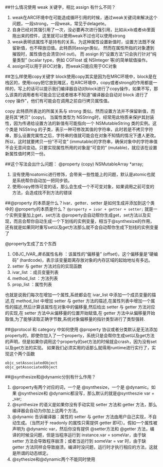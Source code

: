 ##什么情况使用 weak 关键字，相比 assign 有什么不同？
1. weak在ARC环境中在可能造成循环引用的时候，通过weak关键词来解决这个问题，一段strong，一段weak，常见于delagete。
2. 自身已经对其强引用了一次，没必要再次进行强引用，比如从xib或者sb里面拖出来的控件，这里就可以使用weak不过也可以使用strong
3. weak表明该属性不是持有的关系，为这种属性设置新值时，设置方法既不保留新值，也不释放旧值。此特质同assign类似， 然而在属性所指的对象遭到摧毁时，属性值也会清空(nil out)。 而 assign 的“设置方法”只会执行针对“纯量类型” (scalar type，例如 CGFloat 或 NSlnteger 等)的简单赋值操作。
4. assign可以用于非OC对象，而weak只能应用于OC对象


##怎么样使用copy关键字
block使用copy其实是因为在MRC环境中，block是在栈区的，使用copy把它放到堆区，在ARC环境中，copy或者strong的作用都是一样的，写上的话可以提示我们编译器自动对block进行了copy操作，如果不写，那么该类的调用者有可能会忘记或者根本不知道“编译器会自动对 block 进行了 copy 操作”，他们有可能会在调用之前自行拷贝属性值。



copy 此特质所表达的所属关系与 strong 类似。然而设置方法并不保留新值，而是将其“拷贝” (copy)。 当属性类型为 NSString时，经常用此特质来保护其封装性，因为传递给设置方法的新值有可能指向一个 NSMutableString 类的实例。这个类是 NSString 的子类，表示一种可修改其值的字符串，此时若是不拷贝字符串，那么设置完属性之后，字符串的值就可能会在对象不知情的情况下遭人更改。所以，这时就要拷贝一份“不可变” (immutable)的字符串，确保对象中的字符串值不会无意间变动。只要实现属性所用的对象是“可变的” (mutable)，就应该在设置新属性值时拷贝一份。

##这个写法会出什么问题： @property (copy) NSMutableArray *array;
1. 没有使用noatomic进行修饰，会带来一些性能上的问题，默认是atomic也就是系统帮你自动加一把同步锁。
2. 使用copy修饰可变的话，那么会生成一个不可变对象，如果调用之前可变的方法，会造成找不到方法的错误

##@property 的本质是什么？ivar、getter、setter 是如何生成并添加到这个类中的
@property的本质是什么？
`@property = ivar + getter + setter;`
就是一个实例变量加上get，set方法
@property会自动帮你生成get，set方法以及实现，而且会帮你自动生成一个下划线的实例变量，相当于@synthesize的作用，还有就是如果同时重写set以及get方法那么就不会自动帮你生成下划线的实例变量了

@property生成了五个东西
1. OBJC_IVAR_$类名$属性名称 ：该属性的“偏移量” (offset)，这个偏移量是“硬编码” (hardcode)，表示该变量距离存放对象的内存区域的起始地址有多远。
2. setter 与 getter 方法对应的实现函数
3. ivar_list ：成员变量列表
4. method_list ：方法列表
5. prop_list ：属性列表

也就是说我们每次在增加一个属性,系统都会在 ivar_list 中添加一个成员变量的描述,在 method_list 中增加 setter 与 getter 方法的描述,在属性列表中增加一个属性的描述,然后计算该属性在对象中的偏移量,然后给出 setter 与 getter 方法对应的实现,在 setter 方法中从偏移量的位置开始赋值,在 getter 方法中从偏移量开始取值,为了能够读取正确字节数,系统对象偏移量的指针类型进行了类型强转.

##@protocol 和 category 中如何使用 @property
协议或者分类默认是无法添加property的，即使你加入了一个property，系统只是会帮你生成set以及get方法的声明，但是如果你调用这个property的set方法的时候就会crash，因为没有set以及get方法的实现。
如果我们必须实用的话那么就得用runtime进行实行了，实现这个两个函数

```objc
objc_setAssociatedObject
objc_getAssociatedObject
```

##@synthesize和@dynamic分别有什么作用？
1. @property有两个对应的词，一个是 @synthesize，一个是 @dynamic。如果 @synthesize和 @dynamic都没写，那么默认的就是@syntheszie var = _var;
2. @synthesize 的语义是如果你没有手动实现 setter 方法和 getter 方法，那么编译器会自动为你加上这两个方法。
3. @dynamic 告诉编译器：属性的 setter 与 getter 方法由用户自己实现，不自动生成。（当然对于 readonly 的属性只需提供 getter 即可）。假如一个属性被声明为 @dynamic var，然后你没有提供 @setter方法和 @getter 方法，编译的时候没问题，但是当程序运行到 instance.var = someVar，由于缺 setter 方法会导致程序崩溃；或者当运行到 someVar = var 时，由于缺 getter 方法同样会导致崩溃。编译时没问题，运行时才执行相应的方法，这就是所谓的动态绑定。
4. @sythesize和@dynamic两个不能同时使用



